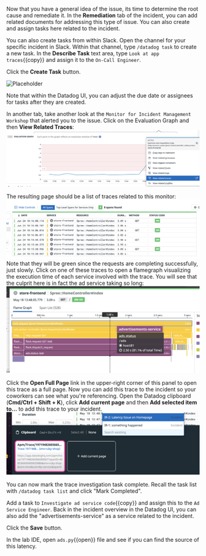 Now that you have a general idea of the issue, its time to determine the root cause and remediate it. In the **Remediation** tab of the incident, you can add related documents for addressing this type of issue. You can also create and assign tasks here related to the incident.

You can also create tasks from within Slack. Open the channel for your specific incident in Slack. Within that channel, type `/datadog task` to create a new task. In the **Describe Task** text area, type `Look at app traces`{{copy}} and assign it to the `On-Call Engineer`.

Click the **Create Task** button.

![Placeholder](placeholder.jpeg)

Note that within the Datadog UI, you can adjust the due date or assignees for tasks after they are created.

In another tab, take another look at the `Monitor for Incident Management Workshop` that alerted you to the issue. Click on the Evaluation Graph and then **View Related Traces**:
![Related Traces](assets/related_traces.png)

The resulting page should be a list of traces related to this monitor:
![Traces Table](assets/traces_table.png)
Note that they will be green since the requests are completing successfully, just slowly. Click on one of these traces to open a flamegraph visualizing the execution time of each service involved with the trace. You will see that the culprit here is in fact the ad service taking so long:
![Detailed Trace](assets/trace.png)

Click the **Open Full Page** link in the upper-right corner of this panel to open this trace as a full page. Now you can add this trace to the incident so your coworkers can see what you're referencing. Open the Datadog clipboard (**Cmd/Ctrl + Shift + K**), click **Add current page** and then **Add selected item to...** to add this trace to your incident.
![Add Trace](assets/trace_cb.png)

You can now mark the trace investigation task complete. Recall the task list with `/datadog task list` and click "Mark Completed".

Add a task to `Investigate ad service code`{{copy}} and assign this to the `Ad Service Engineer`. Back in the incident overview in the Datadog UI, you can also add the "advertisements-service" as a service related to the incident.

Click the **Save** button.

In the lab IDE, open `ads.py`{{open}} file and see if you can find the source of this latency. 
